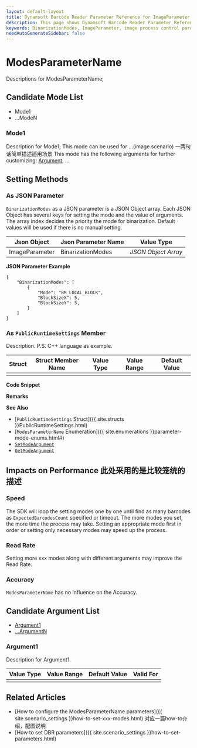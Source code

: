 ```yaml
---
layout: default-layout
title: Dynamsoft Barcode Reader Parameter Reference for ImageParameter Object - BinarizationModes
description: This page shows Dynamsoft Barcode Reader Parameter Reference for ImageParameter Object - BinarizationModes.
keywords: BinarizationModes, ImageParameter, image process control parameters, parameter reference, parameter
needAutoGenerateSidebar: false
---
```



# ModesParameterName 
Descriptions for ModesParameterName;

## Candidate Mode List
- Mode1
- ...ModeN

### Mode1
Description for Mode1; 
This mode can be used for ...(image scenario)   一两句话简单描述适用场景
This mode has the following arguments for further customizing: [Argument](), ...

## Setting Methods

### As JSON Parameter
`BinarizationModes` as a JSON parameter is a JSON Object array. Each JSON Object has several keys for setting the mode and the value of arguments. The array index decides the priority the mode  for binarization. Default values will be used if there is no manual setting.   


| Json Object |	Json Parameter Name | Value Type |
| ----------- | ------------------- | ---------- |
| ImageParameter | BinarizationModes | *JSON Object Array* | 

**JSON Parameter Example**   
```
{
    "BinarizationModes": [
        {
            "Mode": "BM_LOCAL_BLOCK",
            "BlockSizeX": 5,
            "BlockSizeY": 5,
        }
    ]
}
```





### As `PublicRuntimeSettings` Member
Description.
P.S. C++ language as example.

| Struct |	Struct Member Name | Value Type | Value Range | Default Value |
| ------ | ------------------- | ---------- | ---------- | ---------- |
|  |  |  | | |

**Code Snippet**

**Remarks**     


**See Also**      
- [`PublicRuntimeSettings` Struct]({{ site.structs }}PublicRuntimeSettings.html)
- [`ModesParameterName` Enumeration]({{ site.enumerations }}parameter-mode-enums.html#)
- [`SetModeArgument`]()
- [`GetModeArgument`]()

## Impacts on Performance     此处采用的是比较笼统的描述
### Speed
The SDK will loop the setting modes one by one until find as many barcodes as `ExpectedBarcodesCount` specified or timeout. The more modes you set, the more time the process may take. Setting an appropriate mode first in order or setting only necessary modes may speed up the process.

### Read Rate
Setting more xxx modes along with different arguments may improve the Read Rate. 

### Accuracy
`ModesParameterName` has no influence on the Accuracy.

## Candidate Argument List
- [Argument1](#argument1)
- [...ArgumentN](#)
 
### Argument1 
Description for Argument1.

| Value Type | Value Range | Default Value | Valid For | 
| ---------- | ----------- | ------------- | --------- |
|  |  |  |  |         

## Related Articles
- [How to configure the ModesParameterName parameters]({{ site.scenario_settings }}how-to-set-xxx-modes.html)  对应一篇how-to介绍，配图说明
- [How to set DBR parameters]({{ site.scenario_settings }}how-to-set-parameters.html)